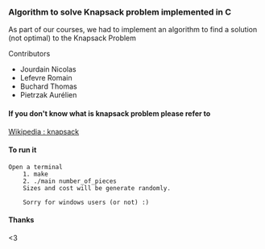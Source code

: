 ### Algorithm to solve Knapsack problem implemented in C

As part of our courses, we had to implement an algorithm to find a solution (not optimal) to the Knapsack Problem

Contributors

- Jourdain Nicolas
- Lefevre Romain
- Buchard Thomas
- Pietrzak Aurélien

#### If you don't know what is knapsack problem please refer to

[Wikipedia : knapsack ](https://en.wikipedia.org/wiki/Knapsack_problem)

#### To run it

```
Open a terminal 
	1. make
	2. ./main number_of_pieces 
	Sizes and cost will be generate randomly.
	
	Sorry for windows users (or not) :)
```

#### Thanks 

<3
